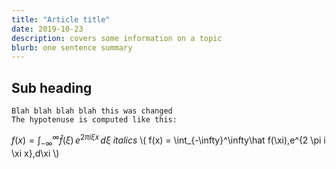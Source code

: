```yaml
---
title: "Article title"
date: 2019-10-23
description: covers some information on a topic
blurb: one sentence summary
---
```


## Sub heading
    Blah blah blah blah this was changed
    The hypotenuse is computed like this:
$f(x) = \int_{-\infty}^\infty\hat f(\xi)\,e^{2 \pi i \xi x}\,d\xi$
*italics*
\\(
    f(x) = \int_{-\infty}^\infty\hat f(\xi)\,e^{2 \pi i \xi x}\,d\xi
\\)
